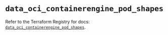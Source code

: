 # `data_oci_containerengine_pod_shapes`

Refer to the Terraform Registry for docs: [`data_oci_containerengine_pod_shapes`](https://registry.terraform.io/providers/oracle/oci/7.19.0/docs/data-sources/containerengine_pod_shapes).
